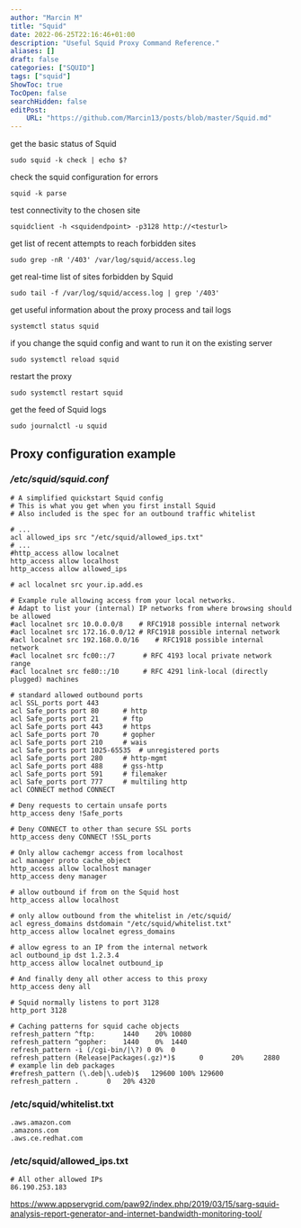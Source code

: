 ```yaml
---
author: "Marcin M"
title: "Squid"
date: 2022-06-25T22:16:46+01:00
description: "Useful Squid Proxy Command Reference."
aliases: []
draft: false
categories: ["SQUID"]
tags: ["squid"]
ShowToc: true
TocOpen: false
searchHidden: false
editPost:
    URL: "https://github.com/Marcin13/posts/blob/master/Squid.md"
---
```

get the basic status of Squid
```shell
sudo squid -k check | echo $?
```
check the squid configuration for errors
```shell
squid -k parse
```
test connectivity to the chosen site
```shell
squidclient -h <squidendpoint> -p3128 http://<testurl>
```
get list of recent attempts to reach forbidden sites
```shell
sudo grep -nR '/403' /var/log/squid/access.log
```
get real-time list of sites forbidden by Squid
```shell
sudo tail -f /var/log/squid/access.log | grep '/403'
```
get useful information about the proxy process and tail logs
```shell
systemctl status squid
```
if you change the squid config and want to run it on the existing server
```shell
sudo systemctl reload squid
```
restart the proxy
```shell
sudo systemctl restart squid
```
get the feed of Squid logs
```shell
sudo journalctl -u squid
```
## Proxy configuration example
### _/etc/squid/squid.conf_

```text
# A simplified quickstart Squid config
# This is what you get when you first install Squid
# Also included is the spec for an outbound traffic whitelist

# ...
acl allowed_ips src "/etc/squid/allowed_ips.txt"
# ...
#http_access allow localnet
http_access allow localhost
http_access allow allowed_ips

# acl localnet src your.ip.add.es

# Example rule allowing access from your local networks.
# Adapt to list your (internal) IP networks from where browsing should be allowed
#acl localnet src 10.0.0.0/8	# RFC1918 possible internal network
#acl localnet src 172.16.0.0/12	# RFC1918 possible internal network
#acl localnet src 192.168.0.0/16	# RFC1918 possible internal network
#acl localnet src fc00::/7       # RFC 4193 local private network range
#acl localnet src fe80::/10      # RFC 4291 link-local (directly plugged) machines

# standard allowed outbound ports
acl SSL_ports port 443
acl Safe_ports port 80		# http
acl Safe_ports port 21		# ftp
acl Safe_ports port 443		# https
acl Safe_ports port 70		# gopher
acl Safe_ports port 210		# wais
acl Safe_ports port 1025-65535	# unregistered ports
acl Safe_ports port 280		# http-mgmt
acl Safe_ports port 488		# gss-http
acl Safe_ports port 591		# filemaker
acl Safe_ports port 777		# multiling http
acl CONNECT method CONNECT

# Deny requests to certain unsafe ports
http_access deny !Safe_ports

# Deny CONNECT to other than secure SSL ports
http_access deny CONNECT !SSL_ports

# Only allow cachemgr access from localhost
acl manager proto cache_object
http_access allow localhost manager
http_access deny manager

# allow outbound if from on the Squid host
http_access allow localhost

# only allow outbound from the whitelist in /etc/squid/
acl egress_domains dstdomain "/etc/squid/whitelist.txt"
http_access allow localnet egress_domains

# allow egress to an IP from the internal network
acl outbound_ip dst 1.2.3.4
http_access allow localnet outbound_ip

# And finally deny all other access to this proxy
http_access deny all

# Squid normally listens to port 3128
http_port 3128

# Caching patterns for squid cache objects
refresh_pattern ^ftp:		1440	20%	10080
refresh_pattern ^gopher:	1440	0%	1440
refresh_pattern -i (/cgi-bin/|\?) 0	0%	0
refresh_pattern (Release|Packages(.gz)*)$      0       20%     2880
# example lin deb packages
#refresh_pattern (\.deb|\.udeb)$   129600 100% 129600
refresh_pattern .		0	20%	4320
```
### /etc/squid/whitelist.txt
```text
.aws.amazon.com
.amazons.com
.aws.ce.redhat.com
```
### /etc/squid/allowed_ips.txt
```text
# All other allowed IPs
86.190.253.183
```
https://www.appservgrid.com/paw92/index.php/2019/03/15/sarg-squid-analysis-report-generator-and-internet-bandwidth-monitoring-tool/
